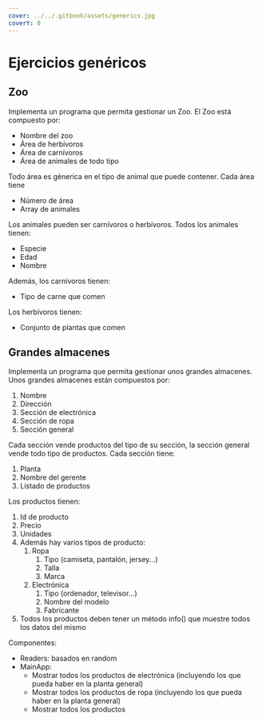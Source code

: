 ```yaml
---
cover: ../../.gitbook/assets/generics.jpg
coverY: 0
---
```


# Ejercicios genéricos

## Zoo

Implementa un programa que permita gestionar un Zoo. El Zoo está compuesto por:

* Nombre del zoo
* Área de herbívoros
* Área de carnívoros
* Área de animales de todo tipo

Todo área es génerica en el tipo de animal que puede contener. Cada área tiene

* Número de área
* Array de animales

Los animales pueden ser carnívoros o herbívoros. Todos los animales tienen:

* Especie
* Edad
* Nombre

Además, los carnívoros tienen:

* Tipo de carne que comen

Los herbívoros tienen:

* Conjunto de plantas que comen

## Grandes almacenes

Implementa un programa que permita gestionar unos grandes almacenes. Unos grandes almacenes están compuestos por:

1. Nombre
2. Dirección
3. Sección de electrónica
4. Sección de ropa
5. Sección general

Cada sección vende productos del tipo de su sección, la sección general vende todo tipo de productos. Cada sección tiene:

1. Planta
2. Nombre del gerente
3. Listado de productos

Los productos tienen:

1. Id de producto
2. Precio
3. Unidades
4. Además hay varios tipos de producto:
   1. Ropa
      1. Tipo (camiseta, pantalón, jersey...)
      2. Talla
      3. Marca
   2. Electrónica
      1. Tipo (ordenador, televisor...)
      2. Nombre del modelo
      3. Fabricante
5. Todos los productos deben tener un método info() que muestre todos los datos del mismo

Componentes:

* Readers: basados en random
* MainApp:
  * Mostrar todos los productos de electrónica (incluyendo los que pueda haber en la planta general)
  * Mostrar todos los productos de ropa (incluyendo los que pueda haber en la planta general)
  * Mostrar todos los productos
